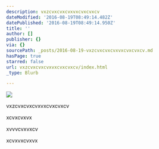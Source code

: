 ```yaml
---
description: vxzcvxcvxcvxvxcvxcvxcv
dateModified: '2016-08-19T08:49:14.482Z'
datePublished: '2016-08-19T08:49:14.950Z'
title: ''
author: []
publisher: {}
via: {}
sourcePath: _posts/2016-08-19-vxzcvxcvxcvxvxcvxcvxcv.md
hasPage: true
starred: false
url: vxzcvxcvxcvxvxcvxcvxcv/index.html
_type: Blurb

---
```

![](https://the-grid-user-content.s3-us-west-2.amazonaws.com/fbe93957-4e6b-4081-8b90-f244f86a119b.jpg)

vxzcvxcvxcvxvxcvxcvxcv

xcvxcvxvx

xvvvcvxvxcv

xcvxvxcvxvx